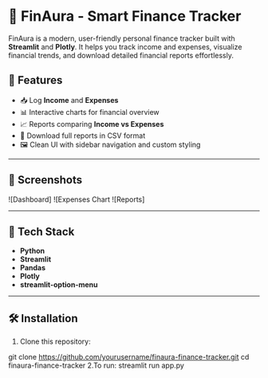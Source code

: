 # 💼 FinAura - Smart Finance Tracker

FinAura is a modern, user-friendly personal finance tracker built with **Streamlit** and **Plotly**. It helps you track income and expenses, visualize financial trends, and download detailed financial reports effortlessly.

## 🚀 Features

- 📥 Log **Income** and **Expenses**
- 📊 Interactive charts for financial overview
- 📈 Reports comparing **Income vs Expenses**
- 💾 Download full reports in CSV format
- 🖼️ Clean UI with sidebar navigation and custom styling

---

## 📸 Screenshots

![Dashboard]
![Expenses Chart
![Reports]

---

## 🧰 Tech Stack

- **Python**
- **Streamlit**
- **Pandas**
- **Plotly**
- **streamlit-option-menu**

---

## 🛠️ Installation

1. Clone this repository:


git clone https://github.com/yourusername/finaura-finance-tracker.git
cd finaura-finance-tracker
2.To run:
streamlit run app.py
